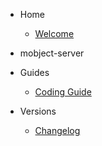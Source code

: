 - Home

  - [Welcome](/)

- mobject-server

- Guides

  - [Coding Guide](https://benhar-dev.github.io/coding-convention/#/)

- Versions

  - [Changelog](changelog.md)
